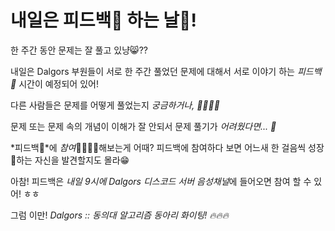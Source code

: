 # 내일은 피드백💬 하는 날📅!

한 주간 동안 문제는 잘 풀고 있냥😸??

내일은 Dalgors 부원들이 서로 한 주간 풀었던 문제에 대해서 서로 이야기 하는 *피드백💬* 시간이 예정되어 있어!

다른 사람들은 문제를 어떻게 풀었는지 *궁금하거나, 🤷‍♀️🤷‍♂️*

문제 또는 문제 속의 개념이 이해가 잘 안되서 문제 풀기가 *어려웠다면... 🤔*

*피드백💬*에 *참여*🙋‍♀️🙋‍♂️해보는게 어때? 피드백에 참여하다 보면 어느새 한 걸음씩 성장🌱하는 자신을 발견할지도 몰라😁 

아참! 피드백은 *내일 9시에 Dalgors 디스코드 서버 음성채널*에 들어오면 참여 할 수 있어! ㅎㅎ

그럼 이만! *Dalgors :: 동의대 알고리즘 동아리 화이팅! 🔥🔥🔥*

